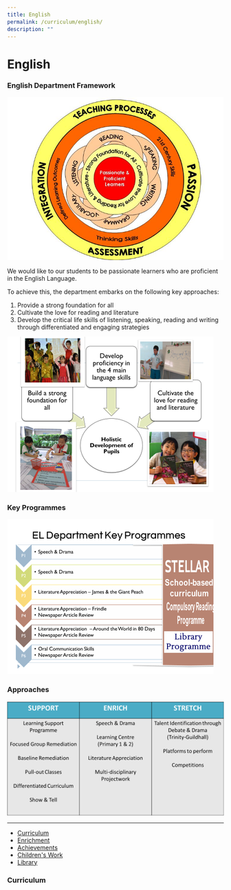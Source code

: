 ```yaml
---
title: English
permalink: /curriculum/english/
description: ""
---
```

# **English**

### English Department Framework

![](/images/FRAMEWORK.jpg)

We would like to our students to be passionate learners who are proficient in the English Language.

To achieve this, the department embarks on the following key approaches:

1.  Provide a strong foundation for all
2.  Cultivate the love for reading and literature
3.  Develop the critical life skills of listening, speaking, reading and writing through differentiated and engaging strategies

![](/images/EL_001.png)

### Key Programmes

![](/images/EL_002.png)

### Approaches

![](/images/approaches2.png)

----------------------------------------------------------------------

* [Curriculum](#Curriculum)  
* [Enrichment](#Enrichment)
* [Achievements](#Achievements)
* [Children's Work](#Childten'swork)
* [Library](#Ilbrary)

<h3><a name="Curriculum"></a>Curriculum</h3>

